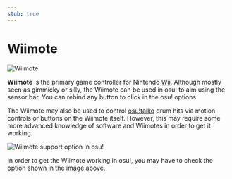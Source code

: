 ```yaml
---
stub: true
---
```


# Wiimote

![](img/wiimote.jpg "Wiimote")

**Wiimote** is the primary game controller for Nintendo [Wii](https://en.wikipedia.org/wiki/Wii). Although  mostly seen as gimmicky or silly, the Wiimote can be used in osu! to aim using the sensor bar. You can rebind any button to click in the osu! options.

The Wiimote may also be used to control [osu!taiko](/wiki/Game_mode/osu!taiko) drum hits via motion controls or buttons on the Wiimote itself. However, this may require some more advanced knowledge of software and Wiimotes in order to get it working.

![](img/wiimote-support-option.jpg "Wiimote support option in osu!")

In order to get the Wiimote working in osu!, you may have to check the option shown in the image above.
